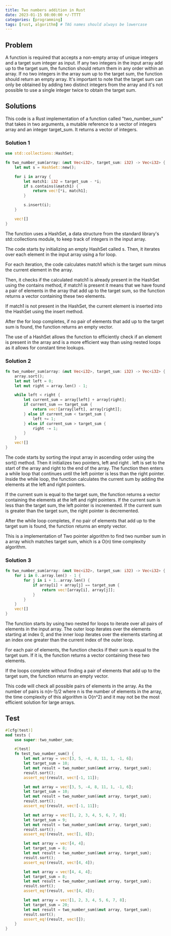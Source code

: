 ```yaml
---
title: Two numbers addition in Rust
date: 2023-01-15 08:00:00 +/-TTTT
categories: [programming]
tags: [rust, algorithm] # TAG names should always be lowercase
---
```


## Problem

A function is required that accepts a non-empty array of unique integers and a target sum integer as input. If any two integers in the input array add up to the target sum, the function should return them in any order within an array. If no two integers in the array sum up to the target sum, the function should return an empty array. It's important to note that the target sum can only be obtained by adding two distinct integers from the array and it's not possible to use a single integer twice to obtain the target sum.

## Solutions

This code is a Rust implementation of a function called "two_number_sum" that takes in two arguments, a mutable reference to a vector of integers array and an integer target_sum. It returns a vector of integers.

### Solution 1

```rust
use std::collections::HashSet;

fn two_number_sum(array: &mut Vec<i32>, target_sum: i32) -> Vec<i32> {
    let mut s = HashSet::new();

    for i in array {
        let match1: i32 = target_sum - *i;
        if s.contains(&match1) {
            return vec![*i, match1];
        }

        s.insert(i);
    }

    vec![]
}
```

The function uses a HashSet, a data structure from the standard library's std::collections module, to keep track of integers in the input array.

The code starts by initializing an empty HashSet called s. Then, it iterates over each element in the input array using a for loop.

For each iteration, the code calculates match1 which is the target sum minus the current element in the array.

Then, it checks if the calculated match1 is already present in the HashSet using the contains method, if match1 is present it means that we have found a pair of elements in the array that add up to the target sum, so the function returns a vector containing these two elements.

If match1 is not present in the HashSet, the current element is inserted into the HashSet using the insert method.

After the for loop completes, if no pair of elements that add up to the target sum is found, the function returns an empty vector.

The use of a HashSet allows the function to efficiently check if an element is present in the array and is a more efficient way than using nested loops as it allows for constant time lookups.

### Solution 2

```rust
fn two_number_sum(array: &mut Vec<i32>, target_sum: i32) -> Vec<i32> {
    array.sort();
    let mut left = 0;
    let mut right = array.len() - 1;

    while left < right {
        let current_sum = array[left] + array[right];
        if current_sum == target_sum {
            return vec![array[left], array[right]];
        } else if current_sum < target_sum {
            left += 1;
        } else if current_sum > target_sum {
            right -= 1;
        }
    }
    vec![]
}
```

The code starts by sorting the input array in ascending order using the sort() method. Then it initializes two pointers, left and right . left is set to the start of the array and right to the end of the array.
The function then enters a while loop that continues until the left pointer is less than the right pointer. Inside the while loop, the function calculates the current sum by adding the elements at the left and right pointers.

If the current sum is equal to the target sum, the function returns a vector containing the elements at the left and right pointers.
If the current sum is less than the target sum, the left pointer is incremented.
If the current sum is greater than the target sum, the right pointer is decremented.

After the while loop completes, if no pair of elements that add up to the target sum is found, the function returns an empty vector.

This is a implementation of Two pointer algorithm to find two number sum in a array which matches target sum, which is a O(n) time complexity algorithm.

### Solution 3

```rust
fn two_number_sum(array: &mut Vec<i32>, target_sum: i32) -> Vec<i32> {
    for i in 0..array.len() - 1 {
        for j in i + 1..array.len() {
            if array[i] + array[j] == target_sum {
                return vec![array[i], array[j]];
            }
        }
    }
    vec![]
}
```

The function starts by using two nested for loops to iterate over all pairs of elements in the input array. The outer loop iterates over the elements starting at index 0, and the inner loop iterates over the elements starting at an index one greater than the current index of the outer loop.

For each pair of elements, the function checks if their sum is equal to the target sum. If it is, the function returns a vector containing these two elements.

If the loops complete without finding a pair of elements that add up to the target sum, the function returns an empty vector.

This code will check all possible pairs of elements in the array. As the number of pairs is n(n-1)/2 where n is the number of elements in the array, the time complexity of this algorithm is O(n^2) and it may not be the most efficient solution for large arrays.

## Test

```rust
#[cfg(test)]
mod tests {
    use super::two_number_sum;

    #[test]
    fn test_two_number_sum() {
        let mut array = vec![3, 5, -4, 8, 11, 1, -1, 6];
        let target_sum = 10;
        let mut result = two_number_sum(&mut array, target_sum);
        result.sort();
        assert_eq!(result, vec![-1, 11]);

        let mut array = vec![3, 5, -4, 8, 11, 1, -1, 6];
        let target_sum = 10;
        let mut result = two_number_sum(&mut array, target_sum);
        result.sort();
        assert_eq!(result, vec![-1, 11]);

        let mut array = vec![1, 2, 3, 4, 5, 6, 7, 8];
        let target_sum = 9;
        let mut result = two_number_sum(&mut array, target_sum);
        result.sort();
        assert_eq!(result, vec![1, 8]);

        let mut array = vec![4, 4];
        let target_sum = 8;
        let mut result = two_number_sum(&mut array, target_sum);
        result.sort();
        assert_eq!(result, vec![4, 4]);

        let mut array = vec![4, 4, 4];
        let target_sum = 8;
        let mut result = two_number_sum(&mut array, target_sum);
        result.sort();
        assert_eq!(result, vec![4, 4]);

        let mut array = vec![1, 2, 3, 4, 5, 6, 7, 8];
        let target_sum = 20;
        let mut result = two_number_sum(&mut array, target_sum);
        result.sort();
        assert_eq!(result, vec![]);
    }
}
```
